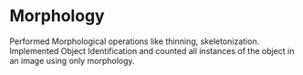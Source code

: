 # Morphology

Performed Morphological operations like thinning, skeletonization.
Implemented Object Identification and counted all instances of the object in an image using only morphology.
